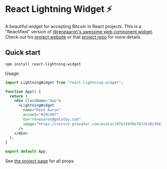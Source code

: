 # React Lightning Widget ⚡

A beautiful widget for accepting Bitcoin in React projects. This is a "Reactified" version of [@reneaaron's awesome web component widget](https://github.com/reneaaron/lightning-widget). Check out his [project website](https://widgets.twentyuno.net/) or that [project repo](https://github.com/reneaaron/lightning-widget) for more details.

## Quick start

`npm install react-lightning-widget`

Usage:

```jsx
import LightningWidget from "react-lightning-widget";

function App() {
  return (
    <div className="App">
      <LightningWidget
        name="René Aaron"
        accent="#20c997"
        to="reneaaron@getalby.com"
        image="https://secure.gravatar.com/avatar/07e22939e7672b38c56615068c4c715f?size=200"
      />
    </div>
  );
}

export default App;
```

See [the project page](https://github.com/reneaaron/lightning-widget#configuration-options) for all props
